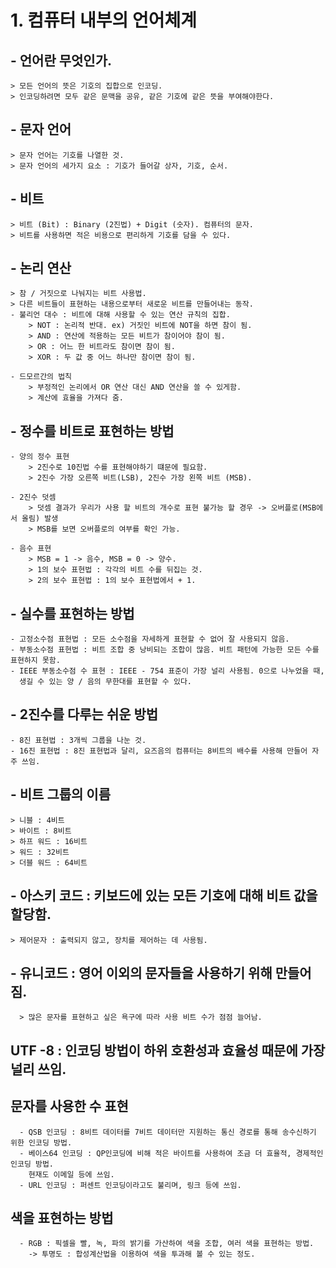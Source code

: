 # 1.  컴퓨터 내부의 언어체계

## - 언어란 무엇인가.
    > 모든 언어의 뜻은 기호의 집합으로 인코딩.
    > 인코딩하려면 모두 같은 문맥을 공유, 같은 기호에 같은 뜻을 부여해야한다.

## - 문자 언어
    > 문자 언어는 기호를 나열한 것. 
    > 문자 언어의 세가지 요소 : 기호가 들어갈 상자, 기호, 순서.
    
## - 비트
    > 비트 (Bit) : Binary (2진법) + Digit (숫자). 컴퓨터의 문자.
    > 비트를 사용하면 적은 비용으로 편리하게 기호를 담을 수 있다.
    
## - 논리 연산
    > 참 / 거짓으로 나눠지는 비트 사용법.
    > 다른 비트들이 표현하는 내용으로부터 새로운 비트를 만들어내는 동작.
    - 불리언 대수 : 비트에 대해 사용할 수 있는 연산 규칙의 집합.
        > NOT : 논리적 반대. ex) 거짓인 비트에 NOT을 하면 참이 됨.
        > AND : 연산에 적용하는 모든 비트가 참이어야 참이 됨.
        > OR : 어느 한 비트라도 참이면 참이 됨.
        > XOR : 두 값 중 어느 하나만 참이면 참이 됨.
        
    - 드모르간의 법칙
        > 부정적인 논리에서 OR 연산 대신 AND 연산을 쓸 수 있게함.
        > 계산에 효율을 가져다 줌.
        
## - 정수를 비트로 표현하는 방법
    - 양의 정수 표현
        > 2진수로 10진법 수를 표현해야하기 떄문에 필요함.
        > 2진수 가장 오른쪽 비트(LSB), 2진수 가장 왼쪽 비트 (MSB).
       
    - 2진수 덧셈
        > 덧셈 결과가 우리가 사용 할 비트의 개수로 표현 불가능 할 경우 -> 오버플로(MSB에서 올림) 발생
        > MSB를 보면 오버플로의 여부를 확인 가능.
    
    - 음수 표현
        > MSB = 1 -> 음수, MSB = 0 -> 양수.
        > 1의 보수 표현법 : 각각의 비트 수를 뒤집는 것.
        > 2의 보수 표현법 : 1의 보수 표현법에서 + 1.
        
 ## - 실수를 표현하는 방법
    - 고정소수점 표현법 : 모든 소수점을 자세하게 표현할 수 없어 잘 사용되지 않음.
    - 부동소수점 표현법 : 비트 조합 중 낭비되는 조합이 많음. 비트 패턴에 가능한 모든 수를 표현하지 못함.
    - IEEE 부동소수점 수 표현 : IEEE - 754 표준이 가장 널리 사용됨. 0으로 나누었을 때, 
      생길 수 있는 양 / 음의 무한대를 표현할 수 있다.
    
 ## - 2진수를 다루는 쉬운 방법
    - 8진 표현법 : 3개씩 그룹을 나눈 것.
    - 16진 표현법 : 8진 표현법과 달리, 요즈음의 컴퓨터는 8비트의 배수를 사용해 만들어 자주 쓰임.
    
 ## - 비트 그룹의 이름
    > 니블 : 4비트
    > 바이트 : 8비트
    > 하프 워드 : 16비트
    > 워드 : 32비트
    > 더블 워드 : 64비트
    
 ## - 아스키 코드 : 키보드에 있는 모든 기호에 대해 비트 값을 할당함.
    > 제어문자 : 출력되지 않고, 장치를 제어하는 데 사용됨.
    
 ## - 유니코드 : 영어 이외의 문자들을 사용하기 위해 만들어짐.
      > 많은 문자를 표현하고 싶은 욕구에 따라 사용 비트 수가 점점 늘어남.
      
 ## UTF -8 : 인코딩 방법이 하위 호환성과 효율성 때문에 가장 널리 쓰임.
 
 ## 문자를 사용한 수 표현 
      - QSB 인코딩 : 8비트 데이터를 7비트 데이터만 지원하는 통신 경로를 통해 송수신하기 위한 인코딩 방법.
      - 베이스64 인코딩 : QP인코딩에 비해 적은 바이트를 사용하여 조금 더 효율적, 경제적인 인코딩 방법.
        현재도 이메일 등에 쓰임.
      - URL 인코딩 : 퍼센트 인코딩이라고도 불리며, 링크 등에 쓰임.
 
 ## 색을 표현하는 방법
      - RGB : 픽셀을 빨, 녹, 파의 밝기를 가산하여 색을 조합, 여러 색을 표현하는 방법.
        -> 투명도 : 합성계산법을 이용하여 색을 투과해 볼 수 있는 정도.
    
